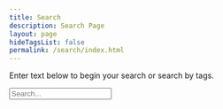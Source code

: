 ```yaml
---
title: Search
description: Search Page
layout: page
hideTagsList: false
permalink: /search/index.html
---
```


Enter text below to begin your search or search by tags.

<input type="text" id="search" autocomplete="off" placeholder="Search..." />
<ul id="results"></ul>
<script src="/assets/scripts/search.js" async defer></script>
